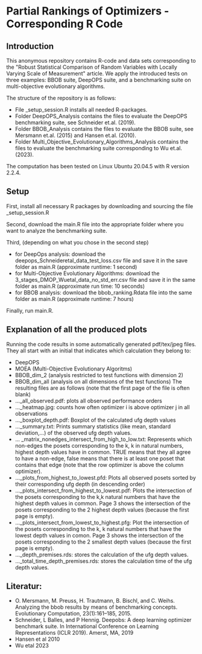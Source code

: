 # Partial Rankings of Optimizers - Corresponding R Code

## Introduction
This anonymous repository contains R-code and data sets corresponding to the "Robust Statistical Comparison of Random Variables with Locally Varying Scale of Measurement" article. We apply the introduced tests on three examples: BBOB suite, DeepOPS suite, and a benchmarking suite on multi-objective evolutionary algorithms.

The structure of the repository is as follows:
- File _setup_session.R installs all needed R-packages.
- Folder DeepOPS_Analysis contains the files to evaluate the DeepOPS benchmarking suite, see Schneider et.al. (2019).
- Folder BBOB_Analysis contains the files to evaluate the BBOB suite, see Mersmann et.al. (2015) and Hansen et.al. (2010).
- Folder Multi_Objective_Evolutionary_Algorithms_Analysis contains the files to evaluate the benchmarking suite corresponding to Wu et.al. (2023).

The computation has been tested on Linux Ubuntu 20.04.5 with R version 2.2.4.

## Setup
First, install all necessary R packages by downloading and sourcing the file _setup_session.R

Second, download the main.R file into the appropriate folder where you want to analyze the benchmarking suite.

Third, (depending on what you chose in the second step)
- for DeepOps analysis: download the deepops_Schneideretal_data_test_loss.csv file and save it in the save folder as main.R (approximate runtime: 1 second)
- for Multi-Objective Evolutionary Algorithms: download the 3_stages_DMOP_Wuetal_data_no_std_err.csv file and save it in the same folder as main.R (approximate run time: 10 seconds)
- for BBOB analysis: download the bbob_ranking.Rdata file into the same folder as main.R (approximate runtime: 7 hours)
  
Finally, run main.R.

## Explanation of all the produced plots
Running the code results in some automatically generated pdf/tex/jpeg files. They all start with an initial that indicates which calculation they belong to:
- DeepOPS
- MOEA (Multi-Objective Evolutionary Algoritms)
- BBOB_dim_2 (analysis restricted to test functions with dimension 2)
- BBOB_dim_all (analysis on all dimensions of the test functions)
The resulting files are as follows (note that the first page of the file is often blank)
- ..._all_observed.pdf: plots all observed performance orders
- ..._heatmap.jpg: counts how often optimizer i is above optimizer j in all observations
- ..._boxplot_depth.pdf: Boxplot of the calculated ufg depth values
- ..._summary.txt: Prints summary statistics (like mean, standard deviation,...) of the observed ufg depth values.
- ... _matrix_nonedges_intersect_from_high_to_low.txt: Represents which non-edges the posets corresponding to the k, k in natural numbers, highest depth values have in common. TRUE means that they all agree to have a non-edge, false means that there is at least one poset that contains that edge (note that the row optimizer is above the column optimizer).
- ..._plots_from_highest_to_lowest.pfd: Plots all observed posets sorted by their corresponding ufg depth (in descending order)
- ..._plots_intersect_from_highest_to_lowest.pdf: Plots the intersection of the posets corresponding to the k,k natural numbers that have the highest depth values in common. Page 3 shows the intersection of the posets corresponding to the 2 highest depth values (because the first page is empty).
- ..._plots_intersect_from_lowest_to_highest.pfg: Plot the intersection of the posets corresponding to the k, k natural numbers that have the lowest depth values in comon. Page 3 shows the intersection of the posets corresponding to the 2 smallest depth values (because the first page is empty).
- ..._depth_premises.rds: stores the calculation of the ufg depth values.
- ..._total_time_depth_premises.rds: stores the calculation time of the ufg depth values.

## Literatur:
- O. Mersmann, M. Preuss, H. Trautmann, B. Bischl, and C. Weihs. Analyzing the bbob results by means of benchmarking concepts. Evolutionary Computation, 23(1):161–185, 2015.
-  Schneider, L Balles, and P Hennig. Deepobs: A deep learning optimizer benchmark suite. In International Conference on Learning Representations (ICLR 2019). Amerst, MA, 2019
-  Hansen et al 2010
-  Wu etal 2023
